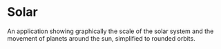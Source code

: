 # Solar
An application showing graphically the scale of the solar system and the movement of planets around the sun, simplified to rounded orbits.
